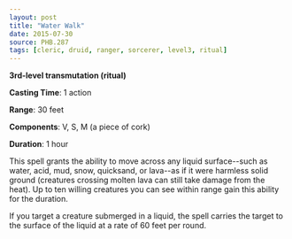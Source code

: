 ```yaml
---
layout: post
title: "Water Walk"
date: 2015-07-30
source: PHB.287
tags: [cleric, druid, ranger, sorcerer, level3, ritual]
---
```


**3rd-level transmutation (ritual)**

**Casting Time**: 1 action

**Range**: 30 feet

**Components**: V, S, M (a piece of cork)

**Duration**: 1 hour

This spell grants the ability to move across any liquid surface--such as water, acid, mud, snow, quicksand, or lava--as if it were harmless solid ground (creatures crossing molten lava can still take damage from the heat). Up to ten willing creatures you can see within range gain this ability for the duration.

If you target a creature submerged in a liquid, the spell carries the target to the surface of the liquid at a rate of 60 feet per round.
